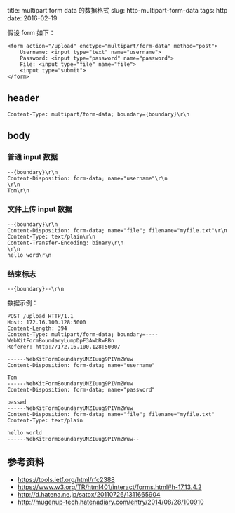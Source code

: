 title: multipart form data 的数据格式
slug: http-multipart-form-data
tags: http
date: 2016-02-19

假设 form 如下：

    <form action="/upload" enctype="multipart/form-data" method="post">
        Username: <input type="text" name="username">
        Password: <input type="password" name="password">
        File: <input type="file" name="file">
        <input type="submit">
    </form>

## header

    Content-Type: multipart/form-data; boundary={boundary}\r\n


## body

### 普通 input 数据

    --{boundary}\r\n
    Content-Disposition: form-data; name="username"\r\n
    \r\n
    Tom\r\n


### 文件上传 input 数据

    --{boundary}\r\n
    Content-Disposition: form-data; name="file"; filename="myfile.txt"\r\n
    Content-Type: text/plain\r\n
    Content-Transfer-Encoding: binary\r\n
    \r\n
    hello word\r\n

### 结束标志

    --{boundary}--\r\n


数据示例：

    POST /upload HTTP/1.1
    Host: 172.16.100.128:5000
    Content-Length: 394 
    Content-Type: multipart/form-data; boundary=----WebKitFormBoundaryLumpDpF3AwbRwRBn
    Referer: http://172.16.100.128:5000/
    
    ------WebKitFormBoundaryUNZIuug9PIVmZWuw
    Content-Disposition: form-data; name="username"
    
    Tom
    ------WebKitFormBoundaryUNZIuug9PIVmZWuw
    Content-Disposition: form-data; name="password"
    
    passwd
    ------WebKitFormBoundaryUNZIuug9PIVmZWuw
    Content-Disposition: form-data; name="file"; filename="myfile.txt"
    Content-Type: text/plain
    
    hello world
    ------WebKitFormBoundaryUNZIuug9PIVmZWuw--


## 参考资料

* <https://tools.ietf.org/html/rfc2388>
* <https://www.w3.org/TR/html401/interact/forms.html#h-17.13.4.2>
* <http://d.hatena.ne.jp/satox/20110726/1311665904>
* <http://mugenup-tech.hatenadiary.com/entry/2014/08/28/100910>
